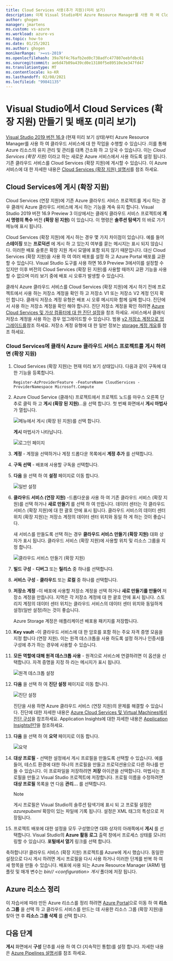 ```yaml
---
title: Cloud Services 사용(추가 지원)(미리 보기)
description: 이제 Visual Studio에서 Azure Resource Manager를 사용 하 여 Cloud Services (확장 지원)를 만들고 배포 하는 방법을 알아봅니다.
author: ghogen
manager: jmartens
ms.custom: vs-azure
ms.workload: azure-vs
ms.topic: how-to
ms.date: 01/25/2021
ms.author: ghogen
monikerRange: '>=vs-2019'
ms.openlocfilehash: 39a76f4c76afb2ed0c738adfc477807eebfdbc61
ms.sourcegitcommit: ae6d47b09a439cd0e13180f5e89510e3e347fd47
ms.translationtype: MT
ms.contentlocale: ko-KR
ms.lasthandoff: 02/08/2021
ms.locfileid: "99841135"
---
```

# <a name="create-and-deploy-to-cloud-services-extended-support-in-visual-studio-preview"></a>Visual Studio에서 Cloud Services (확장 지원) 만들기 및 배포 (미리 보기)

[Visual Studio 2019 버전 16.9](https://visualstudio.microsoft.com/vs/preview) (현재 미리 보기 상태)부터 Azure Resource Manager를 사용 하 여 클라우드 서비스에 대 한 작업을 수행할 수 있습니다 .이를 통해 Azure 리소스의 유지 관리 및 관리를 대폭 간소화 하 고 당국 수 있습니다. 이는 *Cloud Services (확장 지원)* 이라고 하는 새로운 Azure 서비스에서 사용 하도록 설정 됩니다. 기존 클라우드 서비스를 Cloud Services (확장 지원)에 게시할 수 있습니다. 이 Azure 서비스에 대 한 자세한 내용은 [Cloud Services (확장 지원) 설명서](/azure/cloud-services-extended-support/overview)를 참조 하세요.

## <a name="publish-to-cloud-services-extended-support"></a>Cloud Services에 게시 (확장 지원)

Cloud Services (연장 지원)에 기존 Azure 클라우드 서비스 프로젝트를 게시 하는 경우 클래식 Azure 클라우드 서비스에 게시 하는 기능을 계속 유지 합니다. Visual Studio 2019 버전 16.9 Preview 3 이상에서는 클래식 클라우드 서비스 프로젝트에 **게시 명령의 특수** 버전 **(확장 된 지원)** 이 있습니다. 이 명령은 **솔루션 탐색기** 의 바로 가기 메뉴에 표시 됩니다.

Cloud Services (확장 지원)에 게시 하는 경우 몇 가지 차이점이 있습니다. 예를 들어 **스테이징** 또는 **프로덕션** 에 게시 하 고 있는지 여부를 묻는 메시지는 표시 되지 않습니다. 이러한 배포 슬롯은 확장 지원 게시 모델에 포함 되지 않기 때문입니다. 대신 Cloud Services (확장 지원)을 사용 하 여 여러 배포를 설정 하 고 Azure Portal 배포를 교환할 수 있습니다. Visual Studio 도구를 사용 하면 16.9 Preview 3에서이를 설정할 수 있지만 이후 버전의 Cloud Services (확장 된 지원)를 사용할 때까지 교환 기능을 사용할 수 없으며 미리 보기 중에 배포 시 오류가 발생할 수 있습니다.

클래식 Azure 클라우드 서비스를 Cloud Services (확장 지원)에 게시 하기 전에 프로젝트에서 사용 하는 저장소 계정을 확인 하 고 저장소 V1 또는 저장소 V2 계정 인지 확인 합니다. 클래식 저장소 계정 유형은 배포 시 오류 메시지와 함께 실패 합니다. 진단에서 사용 하는 저장소 계정을 확인 해야 합니다. 진단 저장소 계정을 확인 하려면 [Azure Cloud Services 및 가상 컴퓨터에 대 한 진단 설정](vs-azure-tools-diagnostics-for-cloud-services-and-virtual-machines.md)을 참조 하세요. 서비스에서 클래식 저장소 계정을 사용 하는 경우 업그레이드할 수 있습니다. 범용 [v2 저장소 계정으로 업그레이드를](/azure/storage/common/storage-account-upgrade?tabs=azure-portal)참조 하세요.  저장소 계정 유형에 대 한 일반 정보는 [storage 계정 개요](/azure/storage/common/storage-account-overview)를 참조 하세요.

### <a name="to-publish-a-classic-azure-cloud-service-project-to-cloud-services-extended-support"></a>Cloud Services에 클래식 Azure 클라우드 서비스 프로젝트를 게시 하려면 (확장 지원)

1. Cloud Services (확장 지원)는 현재 미리 보기 상태입니다. 다음과 같이 구독에 대한 기능을 등록합니다.

   ```azurepowershell-interactive
   Register-AzProviderFeature -FeatureName CloudServices -ProviderNamespace Microsoft.Compute
   ```

1. Azure Cloud Service (클래식) 프로젝트에서 프로젝트 노드를 마우스 오른쪽 단추로 클릭 하 고 **게시 (확장 된 지원)**...을 선택 합니다. 첫 번째 화면에서 **게시 마법사** 가 열립니다.

   ![메뉴에서 게시 (확장 된 지원)를 선택 합니다.](./media/cloud-services-extended-support/publish-commands-on-menu.png)

   **게시** 마법사가 나타납니다.

   ![로그인 페이지](./media/cloud-services-extended-support/publish-step1.png)

1. **계정** - 계정을 선택하거나 계정 드롭다운 목록에서 **계정 추가** 를 선택합니다.

1. **구독 선택** - 배포에 사용할 구독을 선택합니다.

1. **다음** 을 선택 하 여 **설정** 페이지로 이동 합니다.

   ![일반 설정](./media/cloud-services-extended-support/publish-settings.png)

1. **클라우드 서비스 (연장 지원)** -드롭다운을 사용 하 여 기존 클라우드 서비스 (확장 지원)를 선택 하거나 **새로 만들기** 를 선택 하 여 만듭니다. 데이터 센터는 각 클라우드 서비스 (확장 지원)에 대 한 괄호 안에 표시 됩니다. 클라우드 서비스의 데이터 센터 위치 (확장 지원)는 저장소 계정의 데이터 센터 위치와 동일 하 게 하는 것이 좋습니다.

   새 서비스를 만들도록 선택 하는 경우 **클라우드 서비스 만들기 (확장 지원)** 대화 상자가 표시 됩니다. 클라우드 서비스 (확장 지원)에 사용할 위치 및 리소스 그룹을 지정 합니다.

   ![클라우드 서비스 만들기 (확장 지원)](./media/cloud-services-extended-support/extended-support-dialog.png)

1. **빌드 구성** - **디버그** 또는 **릴리스** 중 하나를 선택합니다.

1. **서비스 구성** - **클라우드** 또는 **로컬** 중 하나를 선택합니다.

1. **저장소 계정** -이 배포에 사용할 저장소 계정을 선택 하거나 **새로 만들기를 만들어** 저장소 계정을 만듭니다. 지역은 각 저장소 계정에 대 한 괄호 안에 표시 됩니다. 스토리지 계정의 데이터 센터 위치는 클라우드 서비스의 데이터 센터 위치와 동일하게 설정(일반 설정)하는 것이 좋습니다.

   Azure Storage 계정은 애플리케이션 배포용 패키지를 저장합니다.

1. **Key vault** -이 클라우드 서비스에 대 한 암호를 포함 하는 주요 자격 증명 모음을 지정 합니다 (연장 지원). 이는 원격 데스크톱을 사용 하도록 설정 하거나 인증서를 구성에 추가 하는 경우에 사용할 수 있습니다.

1. **모든 역할에 대해 원격 데스크톱 사용** - 원격으로 서비스에 연결하려면 이 옵션을 선택합니다. 자격 증명을 지정 하 라는 메시지가 표시 됩니다.

   ![원격 데스크톱 설정](./media/cloud-services-extended-support/remote-desktop-configuration.png)

1. **다음** 을 선택 하 여 **진단 설정** 페이지로 이동 합니다.

   ![진단 설정](./media/cloud-services-extended-support/diagnostics-settings.png)

   진단을 사용 하면 Azure 클라우드 서비스 (연장 지원)의 문제를 해결할 수 있습니다. 진단에 대한 자세한 내용은 [Azure Cloud Services 및 Virtual Machines에서 진단 구성](./vs-azure-tools-diagnostics-for-cloud-services-and-virtual-machines.md)을 참조하세요. Application Insights에 대한 자세한 내용은 [Application Insights란?](/azure/application-insights/app-insights-overview)을 참조하세요.

1. **다음** 을 선택 하 여 **요약** 페이지로 이동 합니다.

   ![요약](./media/cloud-services-extended-support/publish-summary.png)

1. **대상 프로필** - 선택한 설정에서 게시 프로필을 만들도록 선택할 수 있습니다. 예를 들어, 테스트 환경에 대한 하나의 프로필을 만들고 프로덕션용으로 다른 하나를 만들 수 있습니다. 이 프로파일을 저장하려면 **저장** 아이콘을 선택합니다. 마법사는 프로필을 만들고 Visual Studio 프로젝트에 저장합니다. 프로필 이름을 수정하려면 **대상 프로필** 목록을 연 다음 **관리...** 를 선택합니다.

   > [!Note]
   > 게시 프로필은 Visual Studio의 솔루션 탐색기에 표시 되 고 프로필 설정은 *azurepubxml* 확장이 있는 파일에 기록 됩니다. 설정은 XML 태그의 특성으로 저장됩니다.

1. 프로젝트 배포에 대한 설정을 모두 구성했으면 대화 상자의 아래쪽에서 **게시** 를 선택합니다. Visual Studio의 **Azure 활동 로그** 출력 창에서 프로세스 상태를 모니터링할 수 있습니다. **포털에서 열기** 링크를 선택 합니다. 

축하합니다! 클라우드 서비스 (확장 지원) 프로젝트를 Azure에 게시 했습니다. 동일한 설정으로 다시 게시 하려면 게시 프로필을 다시 사용 하거나 이러한 단계를 반복 하 여 새 항목을 만들 수 있습니다. 배포에 사용 되는 Azure Resource Manager (ARM) 템플릿 및 매개 변수는 *bin// \<configuration\> 게시* 폴더에 저장 됩니다.

## <a name="clean-up-azure-resources"></a>Azure 리소스 정리

이 자습서에 따라 만든 Azure 리소스를 정리 하려면 [Azure Portal](https://portal.azure.com)으로 이동 하 여 **리소스 그룹** 을 선택 하 고 클라우드 서비스를 만드는 데 사용한 리소스 그룹 (확장 지원)을 찾아 연 후 **리소스 그룹 삭제** 를 선택 합니다.

## <a name="next-steps"></a>다음 단계

**게시** 화면에서 **구성** 단추를 사용 하 여 CI (지속적인 통합)를 설정 합니다. 자세한 내용은 [Azure Pipelines 설명서](/azure/devops/pipelines/?view=azure-devops&preserve-view=true)를 참조 하세요.
